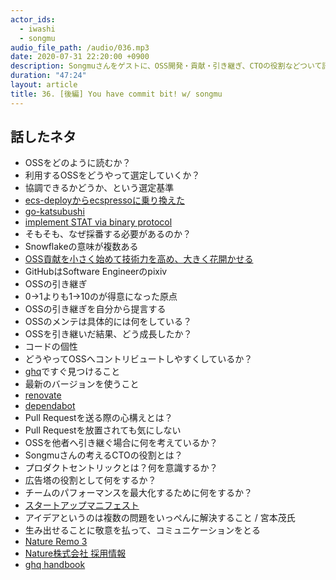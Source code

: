 ```yaml
---
actor_ids:
  - iwashi
  - songmu
audio_file_path: /audio/036.mp3
date: 2020-07-31 22:20:00 +0900
description: Songmuさんをゲストに、OSS開発・貢献・引き継ぎ、CTOの役割などついて語っていただいたエピソードです。
duration: "47:24"
layout: article
title: 36. [後編] You have commit bit! w/ songmu
---
```


## 話したネタ

- OSSをどのように読むか？
- 利用するOSSをどうやって選定していくか？
- 協調できるかどうか、という選定基準
- [ecs-deployからecspressoに乗り換えた](https://songmu.jp/riji/entry/2020-03-18-ecspresso.html)
- [go-katsubushi](https://github.com/kayac/go-katsubushi)
- [implement STAT via binary protocol ](https://github.com/kayac/go-katsubushi/pull/40)
- そもそも、なぜ採番する必要があるのか？
- Snowflakeの意味が複数ある
- [OSS貢献を小さく始めて技術力を高め、大きく花開かせる](https://yapcjapan.org/2020kyoto/timetable.html#/detail/21)
- GitHubはSoftware Engineerのpixiv
- OSSの引き継ぎ
- 0->1よりも1->10のが得意になった原点
- OSSの引き継ぎを自分から提言する
- OSSのメンテは具体的には何をしている？
- OSSを引き継いだ結果、どう成長したか？
- コードの個性
- どうやってOSSへコントリビュートしやすくしているか？
- [ghq](https://github.com/x-motemen/ghq)ですぐ見つけること
- 最新のバージョンを使うこと
- [renovate](https://github.com/renovatebot/renovate)
- [dependabot](https://dependabot.com/)
- Pull Requestを送る際の心構えとは？
- Pull Requestを放置されても気にしない
- OSSを他者へ引き継ぐ場合に何を考えているか？
- Songmuさんの考えるCTOの役割とは？
- プロダクトセントリックとは？何を意識するか？
- 広告塔の役割として何をするか？
- チームのパフォーマンスを最大化するために何をするか？
- [スタートアップマニフェスト](https://blog.song.mu/entry/startup-manifest)
- アイデアというのは複数の問題をいっぺんに解決すること / 宮本茂氏
- 生み出せることに敬意を払って、コミュニケーションをとる
- [Nature Remo 3](https://nature.global/jp/nature-remo-3)
- [Nature株式会社 採用情報](https://nature.global/jp/careers)
- [ghq handbook](https://leanpub.com/ghq-handbook)
